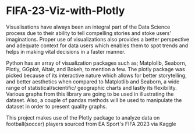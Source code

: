 # FIFA-23-Viz-with-Plotly
Visualisations have always been an integral part of the Data Science process due to their ability to tell compelling stories and stoke users' imaginations. Proper use of visualizations also provides a better perspective and adequate context for data users which enables them to spot trends and helps in making vital decisions in a faster manner.

Python has an array of visualization packages such as; Matplolib, Seaborn, Plotly, GGplot, Altair, and Bokeh, to mention a few. The plotly package was picked because of its interactive nature which allows for better storytelling, and better aesthetics when compared to Matplotlib and Seaborn, a wide range of statistical/scientific/ geographic charts and lastly its flexibility. Various graphs from this library are going to be used in illustrating the dataset. Also, a couple of pandas methods will be used to manipulate the dataset in order to present quality graphs.

This project makes use of the Plotly package to analyze data on football(soccer) players sourced from EA Sport's FIFA 2023 via Kaggle

